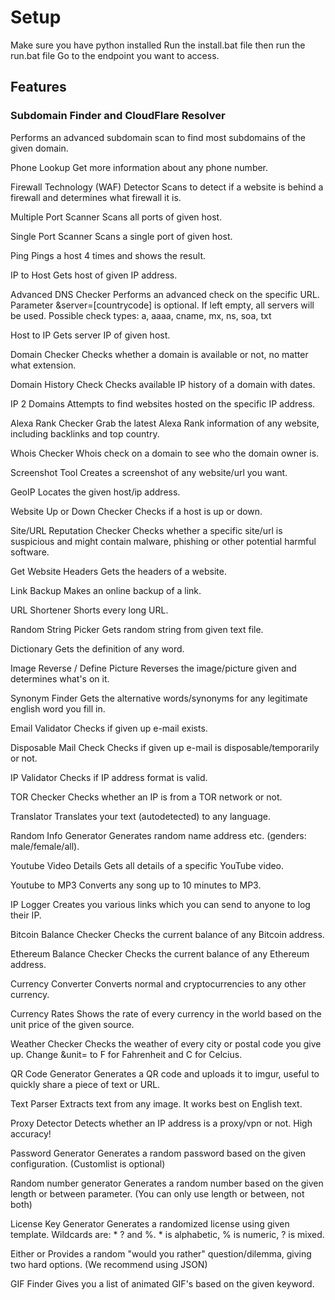# Setup

Make sure you have python installed
Run the install.bat file then run the run.bat file
Go to the endpoint you want to access.

## Features

### Subdomain Finder and CloudFlare Resolver
Performs an advanced subdomain scan to find most subdomains of the given domain.
	
Phone Lookup
Get more information about any phone number.
	
Firewall Technology (WAF) Detector
Scans to detect if a website is behind a firewall and determines what firewall it is.
	
Multiple Port Scanner
Scans all ports of given host.
	
Single Port Scanner
Scans a single port of given host.
	
Ping
Pings a host 4 times and shows the result.
	
IP to Host
Gets host of given IP address.
	
Advanced DNS Checker
Performs an advanced check on the specific URL. Parameter &server=[countrycode] is optional. If left empty, all servers will be used. Possible check types: a, aaaa, cname, mx, ns, soa, txt
	
Host to IP
Gets server IP of given host.
	
Domain Checker
Checks whether a domain is available or not, no matter what extension.
	
Domain History Check
Checks available IP history of a domain with dates.
	
IP 2 Domains
Attempts to find websites hosted on the specific IP address.
	
Alexa Rank Checker
Grab the latest Alexa Rank information of any website, including backlinks and top country.
	
Whois Checker
Whois check on a domain to see who the domain owner is.
	
Screenshot Tool
Creates a screenshot of any website/url you want.
	
GeoIP
Locates the given host/ip address.
	
Website Up or Down Checker
Checks if a host is up or down.
	
Site/URL Reputation Checker
Checks whether a specific site/url is suspicious and might contain malware, phishing or other potential harmful software.
	
Get Website Headers
Gets the headers of a website.
	
Link Backup
Makes an online backup of a link.
	
URL Shortener
Shorts every long URL.
	
Random String Picker
Gets random string from given text file.
	
Dictionary
Gets the definition of any word.
	
Image Reverse / Define Picture
Reverses the image/picture given and determines what's on it.
	
Synonym Finder
Gets the alternative words/synonyms for any legitimate english word you fill in.
	
Email Validator
Checks if given up e-mail exists.
	
Disposable Mail Check
Checks if given up e-mail is disposable/temporarily or not.
	
IP Validator
Checks if IP address format is valid.
	
TOR Checker
Checks whether an IP is from a TOR network or not.
	
Translator
Translates your text (autodetected) to any language.
	
Random Info Generator
Generates random name address etc. (genders: male/female/all).
	
Youtube Video Details
Gets all details of a specific YouTube video.
	
Youtube to MP3
Converts any song up to 10 minutes to MP3.
	
IP Logger
Creates you various links which you can send to anyone to log their IP.
	
Bitcoin Balance Checker
Checks the current balance of any Bitcoin address.
	
Ethereum Balance Checker
Checks the current balance of any Ethereum address.
	
Currency Converter
Converts normal and cryptocurrencies to any other currency.
	
Currency Rates
Shows the rate of every currency in the world based on the unit price of the given source.
	
Weather Checker
Checks the weather of every city or postal code you give up. Change &unit= to F for Fahrenheit and C for Celcius.
	
QR Code Generator
Generates a QR code and uploads it to imgur, useful to quickly share a piece of text or URL.
	
Text Parser
Extracts text from any image. It works best on English text.
	
Proxy Detector
Detects whether an IP address is a proxy/vpn or not. High accuracy!
	
Password Generator
Generates a random password based on the given configuration. (Customlist is optional)
	
Random number generator
Generates a random number based on the given length or between parameter. (You can only use length or between, not both)
	
License Key Generator
Generates a randomized license using given template. Wildcards are: * ? and %. * is alphabetic, % is numeric, ? is mixed.
	
Either or
Provides a random "would you rather" question/dilemma, giving two hard options. (We recommend using JSON)
	
GIF Finder
Gives you a list of animated GIF's based on the given keyword.
